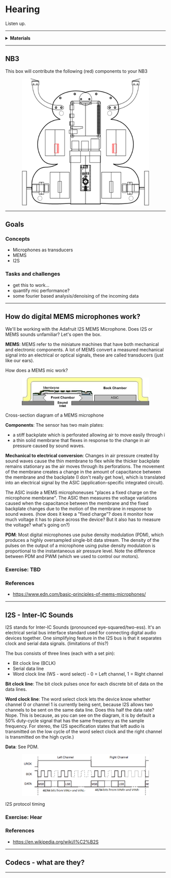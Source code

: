 # Hearing

Listen up.

----

<details><summary><b>Materials</b></summary><p>

Contents|Description| # |Data|Link|
:-------|:----------|:-:|:--:|:--:|
Mic (MEMS)| I2S mems microphone board (SPH0645)|2|[-D-](_data/datasheets/i2s_mems_mic.pdf)|[-L-](https://www.adafruit.com/product/3421)

Required|Description| # |Box|
:-------|:----------|:-:|:-:|
Multimeter|(Sealy MM18) pocket digital multimeter|1|[white](/boxes/white/README.md)|

</p></details>

----

## NB3

This box will contribute the following (red) components to your NB3

<p align="center">
<img src="_images/NB3_hearing.png" alt="NB3 stage" width="400" height="400">
<p>

----


## Goals

### Concepts
- Microphones as transducers
- MEMS
- I2S

### Tasks and challenges
- get this to work...
- quantify mic performance?
- some fourier based analysis/denoising of the incoming data

---- 
## How do digital MEMS microphones work?


We'll be working with the Adafruit I2S MEMS Microphone. Does I2S or MEMS sounds unfamiliar? Let's open the box.


**MEMS**: MEMS refer to the miniature machines that have both mechanical and electronic components. A lot of MEMS convert a measured mechanical signal into an electrical or optical signals, these are called transducers (just like our ears).

How does a MEMS mic work?

<p align="center">
<img src="_images/mems_mic.jpg" alt="NB3 stage" width="400" >
<figcaption>Cross-section diagram of a MEMS microphone</figcaption>
<p>

**Components**: The sensor has two main plates:
- a stiff backplate which is perforated allowing air to move easily through i
- a thin solid membrane that flexes in response to the change in air pressure caused by sound waves.

**Mechanical to electrical conversion**:
Changes in air pressure created by sound waves cause the thin membrane to flex while the thicker backplate remains stationary as the air moves through its perforations.  The movement of the membrane creates a change in the amount of capacitance between the membrane and the backplate (I don't really get how), which is translated into an electrical signal by the ASIC (application-specific integrated circuit).

The ASIC inside a MEMS microphoneuses "places a fixed charge on the microphone membrane".  The ASIC then measures the voltage variations caused when the capacitance between the membrane and the fixed backplate changes due to the motion of the membrane in response to sound waves. (how does it keep a "fixed charge"? does it monitor how much voltage it has to place across the device? But it also has to measure the voltage? what's going on?)


**PDM**: Most digital microphones use pulse density modulation (PDM), which produces a highly oversampled single-bit data stream. The density of the pulses on the output of a microphone using pulse density modulation is proportional to the instantaneous air pressure level. Note the difference between PDM and PWM (which we used to control our motors).


### Exercise: TBD


### References

- https://www.edn.com/basic-principles-of-mems-microphones/

---- 
## I2S - Inter-IC Sounds 


I2S stands for Inter-IC Sounds (pronounced eye-squared/two-ess). It's an electrical serial bus interface standard used for connecting digital audio devices together. One simplifying feature in the I2S bus is that it separates clock and serial data signals. (limitations of this?)

The bus consists of three lines (each with a set pin):

- Bit clock line (BCLK)
- Serial data line
- Word clock line (WS - word select) - 0 = Left channel, 1 = Right channel

**Bit clock line**: The bit clock pulses once for each discrete bit of data on the data lines.

**Word clock line**: The word select clock lets the device know whether channel 0 or channel 1 is currently being sent, because I2S allows two channels to be sent on the same data line. Does this half the data rate? Nope. This is because, as you can see on the diagram, it is by default a 50% duty-cycle signal that has the same frequency as the sample frequency. For stereo, the I2S specification states that left audio is transmitted on the low cycle of the word select clock and the right channel is transmitted on the high cycle.)

**Data**: See PDM.

<p align="center">
<img src="_images/I2S.png" alt="NB3 stage" width="400" >
<figcaption>I2S protocol timing</figcaption>
<p>

### Exercise: Hear


### References

- https://en.wikipedia.org/wiki/I%C2%B2S


---- 
## Codecs - what are they?

----

